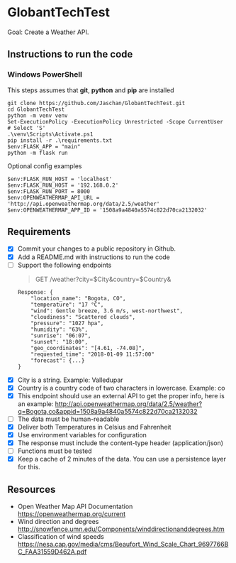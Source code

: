 # GlobantTechTest

Goal: Create a Weather API.

## Instructions to run the code

### Windows PowerShell

This steps assumes that **git**, **python** and **pip** are installed

```
git clone https://github.com/Jaschan/GlobantTechTest.git
cd GlobantTechTest
python -m venv venv
Set-ExecutionPolicy -ExecutionPolicy Unrestricted -Scope CurrentUser
# Select 'S'
.\venv\Scripts\Activate.ps1
pip install -r .\requirements.txt
$env:FLASK_APP = "main"
python -m flask run
```

Optional config examples

```
$env:FLASK_RUN_HOST = 'localhost'
$env:FLASK_RUN_HOST = '192.168.0.2'
$env:FLASK_RUN_PORT = 8000
$env:OPENWEATHERMAP_API_URL = 'http://api.openweathermap.org/data/2.5/weather'
$env:OPENWEATHERMAP_APP_ID = '1508a9a4840a5574c822d70ca2132032'
```


## Requirements

- [x] Commit your changes to a public repository in Github.
- [x] Add a README.md with instructions to run the code
- [ ] Support the following endpoints
  > GET /weather?city=$City&country=$Country&
  ```
  Response: {
	  "location_name": "Bogota, CO",
	  "temperature": "17 °C",
	  "wind": Gentle breeze, 3.6 m/s, west-northwest",
	  "cloudiness": "Scattered clouds",
	  "pressure": "1027 hpa",
	  "humidity": "63%",
	  "sunrise": "06:07",
	  "sunset": "18:00",
	  "geo_coordinates": "[4.61, -74.08]",
	  "requested_time": "2018-01-09 11:57:00"
	  "forecast": {...}
  }
  ```
- [x] City is a string. Example: Valledupar
- [x] Country is a country code of two characters in lowercase. Example: co
- [x] This endpoint should use an external API to get the proper info, here is an example: http://api.openweathermap.org/data/2.5/weather?q=Bogota,co&appid=1508a9a4840a5574c822d70ca2132032
- [ ] The data must be human-readable
- [x] Deliver both Temperatures in Celsius and Fahrenheit
- [x] Use environment variables for configuration
- [x] The response must include the content-type header (application/json)
- [ ] Functions must be tested
- [X] Keep a cache of 2 minutes of the data. You can use a persistence layer for this.

## Resources

- Open Weather Map API Documentation https://openweathermap.org/current
- Wind direction and degrees http://snowfence.umn.edu/Components/winddirectionanddegrees.htm
- Classification of wind speeds https://nesa.cap.gov/media/cms/Beaufort_Wind_Scale_Chart_9697766BC_FAA31559D462A.pdf